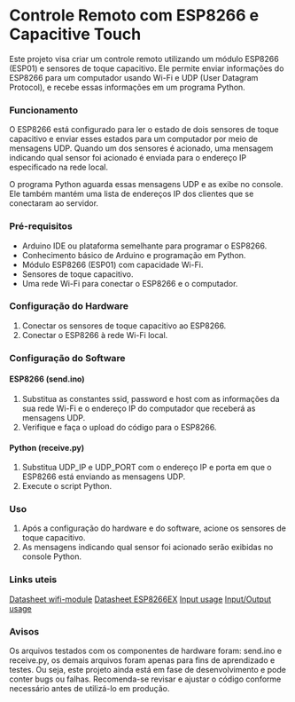 # Controle Remoto com ESP8266 e Capacitive Touch
Este projeto visa criar um controle remoto utilizando um módulo ESP8266 (ESP01) e sensores de toque capacitivo. Ele permite enviar informações do ESP8266 para um computador usando Wi-Fi e UDP (User Datagram Protocol), e recebe essas informações em um programa Python.

### Funcionamento
O ESP8266 está configurado para ler o estado de dois sensores de toque capacitivo e enviar esses estados para um computador por meio de mensagens UDP. Quando um dos sensores é acionado, uma mensagem indicando qual sensor foi acionado é enviada para o endereço IP especificado na rede local.

O programa Python aguarda essas mensagens UDP e as exibe no console. Ele também mantém uma lista de endereços IP dos clientes que se conectaram ao servidor.

### Pré-requisitos
- Arduino IDE ou plataforma semelhante para programar o ESP8266.
- Conhecimento básico de Arduino e programação em Python.
- Módulo ESP8266 (ESP01) com capacidade Wi-Fi.
- Sensores de toque capacitivo.
- Uma rede Wi-Fi para conectar o ESP8266 e o computador.
### Configuração do Hardware
1. Conectar os sensores de toque capacitivo ao ESP8266.
2. Conectar o ESP8266 à rede Wi-Fi local.
### Configuração do Software
#### ESP8266 (send.ino)
1. Substitua as constantes ssid, password e host com as informações da sua rede Wi-Fi e o endereço IP do computador que receberá as mensagens UDP.
2. Verifique e faça o upload do código para o ESP8266.
#### Python (receive.py)
1. Substitua UDP_IP e UDP_PORT com o endereço IP e porta em que o ESP8266 está enviando as mensagens UDP.
2. Execute o script Python.
### Uso
1. Após a configuração do hardware e do software, acione os sensores de toque capacitivo.
2. As mensagens indicando qual sensor foi acionado serão exibidas no console Python.
### Links uteis
[Datasheet wifi-module](https://www.microchip.ua/wireless/esp01.pdf)
[Datasheet ESP8266EX](https://www.espressif.com/sites/default/files/documentation/0a-esp8266ex_datasheet_en.pdf)
[Input usage](https://electronics.stackexchange.com/questions/347396/esp8266-gpio0-or-gpio2-as-input)
[Input/Output usage](https://embarcados.com.br/configurando-gpio-do-esp8266-01/#GPIO0-e-GPIO2-como-Input)
### Avisos
Os arquivos testados com os componentes de hardware foram: send.ino e receive.py, os demais arquivos foram apenas para fins de aprendizado e testes. Ou seja, este projeto ainda está em fase de desenvolvimento e pode conter bugs ou falhas. Recomenda-se revisar e ajustar o código conforme necessário antes de utilizá-lo em produção.
